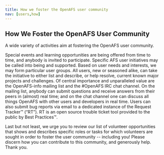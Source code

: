```yaml
---
title: How we foster the OpenAFS user community
nav: [users,how]
---
```


## How We Foster the OpenAFS User Community ##

A wide variety of activities aim at fostering the OpenAFS user community.

Special events and learning opportunities are being offered from time to time, and anybody is invited to participate.  Specific AFS user initiatives may be called into being and supported.  Based on user needs and interests, we may form particular user groups.  All users, new or seasoned alike, can take the initiative to either list and describe, or help resolve, current known major projects and challenges.  Of central importance and unparalleled value are the OpenAFS-info mailing list and the #OpenAFS IRC chat channel. On the mailing list, anybody can submit questions and receive answers from their peers in (almost) real time; and on the chat channel one can discuss all things OpenAFS with other users and developers in real time. Users can also submit bug reports via email to a dedicated instance of the Request Tracker™ (“RT”).  RT is an open source trouble ticket tool provided to the public by Best Practices™.

Last but not least, we urge you to review our list of volunteer opportunities that shows and describes specific roles or tasks for which volunteers are sought in order to foster the user community -- including you! Please discern how you can contribute to this community, and generously help.  Thank you.
